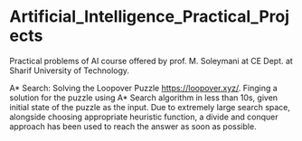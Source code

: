 # Artificial_Intelligence_Practical_Projects
Practical problems of AI course offered by prof. M. Soleymani at CE Dept. at Sharif University of Technology.

A* Search: Solving the Loopover Puzzle https://loopover.xyz/. Finging a solution for the puzzle using A* Search algorithm in less than 10s, given initial state of the puzzle as the input. Due to extremely large search space, alongside choosing appropriate heuristic function, a divide and conquer approach has been used to reach the answer as soon as possible.

